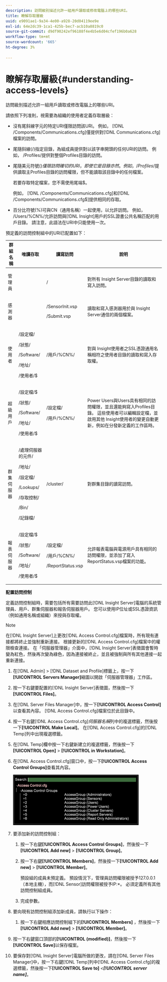 ```yaml
---
description: 訪問級別描述允許一組用戶讀取或修改電腦上的哪些URI。
title: 瞭解存取層級
uuid: e9091ae1-9a34-4e00-a928-20d04119ee9e
exl-id: 64e2dc39-1ca1-425b-bec7-acb10a8819c0
source-git-commit: d9df90242ef96188f4e4b5e6d04cfef196b0a628
workflow-type: tm+mt
source-wordcount: '665'
ht-degree: 3%

---
```


# 瞭解存取層級{#understanding-access-levels}

訪問級別描述允許一組用戶讀取或修改電腦上的哪些URI。

請依照下列准則，視需要為組織的使用者定義存取層級：

* 沒有尾斜線字元的特定URI僅限訪問該URI。 例如， [!DNL /Components/Communications.cfg]僅提供對[!DNL Communications.cfg]檔案的訪問。

* 尾隨斜線(/)指定目錄，為組成員提供對以該字串開頭的任何URI的訪問。 例如， /Profiles/提供對整個Profiles目錄的訪問。
* 尾隨美元符號($)僅限訪問確切的URI，即使它是目錄亦然。 例如， /Profiles/$提供讀取主Profiles目錄的訪問權限，但不能讀取該目錄中的任何檔案。

   若要存取特定檔案，您不需使用尾端$。

   例如， [!DNL /Components/Communications.cfg]和[!DNL /Components/Communications.cfg$]提供相同的存取。

* 百分比符號(%)可與CN（通用名稱）一起使用，以允許訪問。 例如， /Users/%CN%/允許訪問與[!DNL Insight]用戶的SSL證書公共名稱匹配的用戶目錄。 請注意，此語法在URI中只能使用一次。

預定義的訪問控制組中的URI已配置如下：

<table id="table_8E6FDD741BF24E2DAD96A2919FAE6C7F"> 
 <thead> 
  <tr> 
   <th colname="col1" class="entry"> 群組名稱 </th> 
   <th colname="col2" class="entry"> 唯讀存取 </th> 
   <th colname="col3" class="entry"> 讀寫訪問 </th> 
   <th colname="col4" class="entry"> 說明 </th> 
  </tr> 
 </thead>
 <tbody> 
  <tr> 
   <td colname="col1"> <p>管理員 </p> </td> 
   <td colname="col2"> </td> 
   <td colname="col3"> <p>/ </p> </td> 
   <td colname="col4"> <p>對所有<span class="keyword"> Insight Server</span>目錄的讀取和寫入訪問。 </p> </td> 
  </tr> 
  <tr> 
   <td colname="col1"> <p>感測器 </p> </td> 
   <td colname="col2"> </td> 
   <td colname="col3"> <p>/SensorInit.vsp </p> <p>/Submit.vsp </p> </td> 
   <td colname="col4"> <p>讀取和寫入<span class="wintitle">感測器</span>用於與<span class="keyword"> Insight Server</span>通信的兩個檔案。 </p> </td> 
  </tr> 
  <tr> 
   <td colname="col1"> <p>使用者 </p> </td> 
   <td colname="col2"> <p>/設定檔/ </p> <p>/狀態/ </p> <p>/Software/ </p> <p>/地址/ </p> <p>/使用者/$ </p> </td> 
   <td colname="col3"> /用戶/%CN%/ </td> 
   <td colname="col4"> <p>對與<span class="keyword"> Insight</span>使用者之SSL憑證通用名稱相符之使用者目錄的讀取和寫入存取權。 </p> </td> 
  </tr> 
  <tr> 
   <td colname="col1"> <p>超級用戶 </p> </td> 
   <td colname="col2"> <p>/設定檔/$ </p> <p>/狀態/ </p> <p>/Software/ </p> <p>/地址/ </p> <p>/使用者/$ </p> </td> 
   <td colname="col3"> <p>/設定檔/ </p> <p>/用戶/%CN%/ </p> </td> 
   <td colname="col4"> <p>Power Users與Users具有相同的訪問權限，並且還能夠寫入Profiles目錄。 這些使用者可以編輯設定檔，並啟用其他<span class="keyword"> Insight</span>使用者的變更自動更新，例如在分發新定義的工作區時。 </p> </td> 
  </tr> 
  <tr> 
   <td colname="col1"> <p>群集伺服器 </p> </td> 
   <td colname="col2"> <p>/處理伺服器的元件/ </p> <p>/地址/ </p> <p>/設定檔/ </p> <p>/Lookups/ </p> <p>/存取控制/ </p> <p>/Bin/ </p> <p>/記錄檔/ </p> </td> 
   <td colname="col3"> <p>/cluster/ </p> </td> 
   <td colname="col4"> <p>對群集目錄的讀寫訪問。 </p> </td> 
  </tr> 
  <tr> 
   <td colname="col1"> <p>報表伺服器 </p> </td> 
   <td colname="col2"> <p>/設定檔/$ </p> <p>/狀態/ </p> <p>/Software/ </p> <p>/地址/ </p> <p>/使用者/$ </p> </td> 
   <td colname="col3"> <p>/設定檔/ </p> <p>/用戶/%CN%/ </p> <p>/ReportStatus.vsp </p> </td> 
   <td colname="col4"> <p>允許報表電腦與電源用戶具有相同的訪問權限，並添加了寫入<span class="filepath"> ReportStatus.vsp</span>檔案的功能。 </p> </td> 
  </tr> 
 </tbody> 
</table>

**配置訪問控制**

定義訪問控制組時，需要包括所有需要訪問此[!DNL Insight Server]電腦的系統管理員、用戶、群集伺服器和報告伺服器用戶。 您可以使用IP位址或SSL憑證資訊（例如通用名稱或組織）來授與存取權。

>[!NOTE]
>
>在[!DNL Insight Server]上更改[!DNL Access Control.cfg]檔案時，所有現有連接都將終止並強制重新連接。 根據更新的[!DNL Access Control.cfg]檔案中的權限檢查連接。 在「伺服器管理器」介面中，[!DNL Insight Server]表徵圖會暫時變為紅色，然後再次變為綠色，因為連接被終止，並且被強制與所有其他連接一起重新連接。

1. 在[!DNL Admin] > [!DNL Dataset and Profile]標籤上，按一下&#x200B;**[!UICONTROL Servers Manager]**&#x200B;縮圖以開啟「伺服器管理器」工作區。

1. 按一下右鍵要配置的[!DNL Insight Server]表徵圖，然後按一下&#x200B;**[!UICONTROL Files]**。

1. 在[!DNL Server Files Manager]中，按一下&#x200B;**[!UICONTROL Access Control]**&#x200B;以查看其內容。 [!DNL Access Control.cfg]檔案位於此目錄中。

1. 按一下右鍵[!DNL Access Control.cfg]*伺服器名稱*&#x200B;列中的複選標籤，然後按一下&#x200B;**[!UICONTROL Make Local]**。 在[!DNL Access Control.cfg]的[!DNL Temp]列中出現複選標籤。

1. 在[!DNL Temp]欄中按一下右鍵新建立的複選標籤，然後按一下&#x200B;**[!UICONTROL Open]** > **[!UICONTROL in Workstation]**。

1. 在[!DNL Access Control.cfg]窗口中，按一下&#x200B;**[!UICONTROL Access Control Groups]**&#x200B;查看其內容。

   ![](assets/access_ctrl_cfg.png)

1. 要添加新的訪問控制組：

   1. 按一下右鍵&#x200B;**[!UICONTROL Access Control Groups]**，然後按一下&#x200B;**[!UICONTROL Add new]** > **[!UICONTROL Group]**。

   1. 按一下右鍵&#x200B;**[!UICONTROL Members]**，然後按一下&#x200B;**[!UICONTROL Add new]** > **[!UICONTROL Member]**。

      預設組的成員未預定義。 預設情況下，管理員訪問權限被授予127.0.0.1（本地主機），而[!DNL Sensor]訪問權限被授予IP:*。 必須定義所有其他訪問控制組成員。

   1. 完成參數。

1. 要向現有訪問控制組添加新成員，請執行以下操作：

   1. 按一下右鍵相應訪問控制組下的&#x200B;**[!UICONTROL Members]** ，然後按一下&#x200B;**[!UICONTROL Add new]** > **[!UICONTROL Member]**。

1. 按一下右鍵窗口頂部的&#x200B;**[!UICONTROL (modified)]**，然後按一下&#x200B;**[!UICONTROL Save]**&#x200B;以保存檔案。

1. 要保存對[!DNL Insight Server]電腦所做的更改，請在[!DNL Server Files Manager]中，按一下右鍵[!DNL Temp]列中[!DNL Access Control.cfg]的複選標籤，然後按一下&#x200B;**[!UICONTROL Save to]** *&lt;**[!UICONTROL server name]***。

